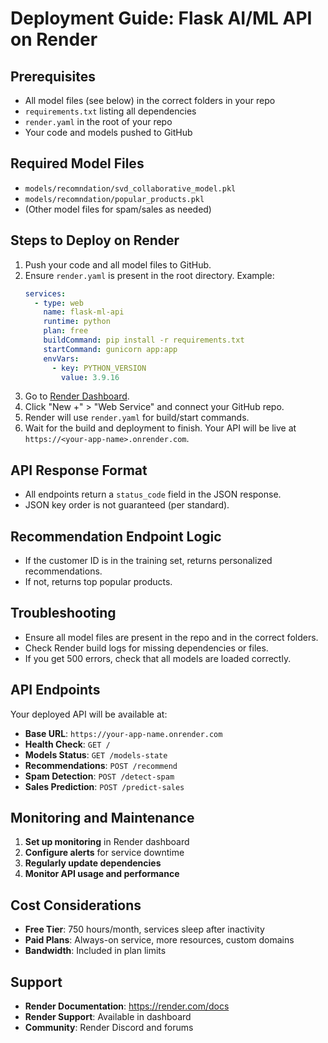 # Deployment Guide: Flask AI/ML API on Render

## Prerequisites

- All model files (see below) in the correct folders in your repo
- `requirements.txt` listing all dependencies
- `render.yaml` in the root of your repo
- Your code and models pushed to GitHub

## Required Model Files

- `models/recomndation/svd_collaborative_model.pkl`
- `models/recomndation/popular_products.pkl`
- (Other model files for spam/sales as needed)

## Steps to Deploy on Render

1. Push your code and all model files to GitHub.
2. Ensure `render.yaml` is present in the root directory. Example:
   ```yaml
   services:
     - type: web
       name: flask-ml-api
       runtime: python
       plan: free
       buildCommand: pip install -r requirements.txt
       startCommand: gunicorn app:app
       envVars:
         - key: PYTHON_VERSION
           value: 3.9.16
   ```
3. Go to [Render Dashboard](https://dashboard.render.com/).
4. Click "New +" > "Web Service" and connect your GitHub repo.
5. Render will use `render.yaml` for build/start commands.
6. Wait for the build and deployment to finish. Your API will be live at `https://<your-app-name>.onrender.com`.

## API Response Format

- All endpoints return a `status_code` field in the JSON response.
- JSON key order is not guaranteed (per standard).

## Recommendation Endpoint Logic

- If the customer ID is in the training set, returns personalized recommendations.
- If not, returns top popular products.

## Troubleshooting

- Ensure all model files are present in the repo and in the correct folders.
- Check Render build logs for missing dependencies or files.
- If you get 500 errors, check that all models are loaded correctly.

## API Endpoints

Your deployed API will be available at:

- **Base URL**: `https://your-app-name.onrender.com`
- **Health Check**: `GET /`
- **Models Status**: `GET /models-state`
- **Recommendations**: `POST /recommend`
- **Spam Detection**: `POST /detect-spam`
- **Sales Prediction**: `POST /predict-sales`

## Monitoring and Maintenance

1. **Set up monitoring** in Render dashboard
2. **Configure alerts** for service downtime
3. **Regularly update dependencies**
4. **Monitor API usage and performance**

## Cost Considerations

- **Free Tier**: 750 hours/month, services sleep after inactivity
- **Paid Plans**: Always-on service, more resources, custom domains
- **Bandwidth**: Included in plan limits

## Support

- **Render Documentation**: https://render.com/docs
- **Render Support**: Available in dashboard
- **Community**: Render Discord and forums
